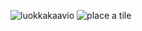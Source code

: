 ![luokkakaavio](https://yuml.me/2b87d31b.png)
![place a tile](https://www.websequencediagrams.com/cgi-bin/cdraw?lz=dGl0bGUgcGxhY2UgYSB0aWxlCm1haW4oKS0-ZXZlbnQgbG9vcDogcmlnaHQgY2xpY2sKAA4KLT5JbnZlbnRvcnk6IGdldF9uZXh0X3RpbGVzKCkKABMJAD0OVHJ1ZQAsGACBAwUAPAUAMg5Xb3JsZDogaXMAgR0FAIEpBm1lbnQgdmFsaWQ_CgAbBQCBAQ1ZZXMALhN1cGRhdGUgZ2FtZV9tYXA&s=default)
